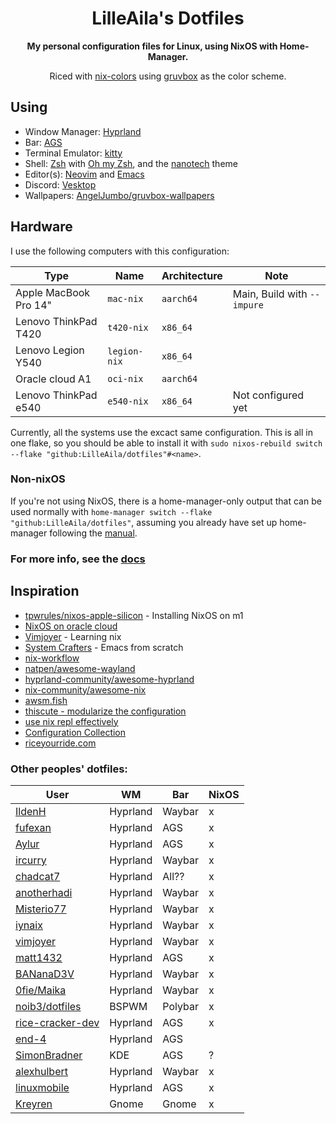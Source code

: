 <div align="center">

# LilleAila's Dotfiles
**My personal configuration files for Linux, using NixOS with Home-Manager.**

Riced with [nix-colors](https://github.com/Misterio77/nix-colors) using [gruvbox](https://github.com/morhetz/gruvbox) as the color scheme.

</div>

## Using
- Window Manager: [Hyprland](https://hyprland.org)
- Bar: [AGS](https://aylur.github.io/ags-docs/)
- Terminal Emulator: [kitty](https://sw.kovidgoyal.net/kitty)
- Shell: [Zsh](https://www.zsh.org/) with [Oh my Zsh](https://ohmyz.sh/), and the [nanotech](https://github.com/ohmyzsh/ohmyzsh/wiki/Themes#nanotech) theme
- Editor(s): [Neovim](https://neovim.io) and [Emacs](https://www.gnu.org/software/emacs/)
- Discord: [Vesktop](https://github.com/Vencord/Vesktop)
- Wallpapers: [AngelJumbo/gruvbox-wallpapers](https://github.com/AngelJumbo/gruvbox-wallpapers)

## Hardware
I use the following computers with this configuration:

| Type                   | Name         | Architecture | Note                        |
| ---------------------- | ------------ | ------------ | --------------------------- |
| Apple MacBook Pro 14"  | `mac-nix`    | `aarch64`    | Main, Build with `--impure` |
| Lenovo ThinkPad T420   | `t420-nix`   | `x86_64`     |                             |
| Lenovo Legion Y540     | `legion-nix` | `x86_64`     |                             |
| Oracle cloud A1        | `oci-nix`    | `aarch64`    |                             |
| Lenovo ThinkPad e540   | `e540-nix`   | `x86_64`     | Not configured yet          |

Currently, all the systems use the excact same configuration. This is all in one flake, so you should be able to install it with `sudo nixos-rebuild switch --flake "github:LilleAila/dotfiles"#<name>`.

### Non-nixOS
If you're not using NixOS, there is a home-manager-only output that can be used normally with `home-manager switch --flake "github:LilleAila/dotfiles"`, assuming you already have set up home-manager following the [manual](https://nix-community.github.io/home-manager).

### For more info, see the [docs](/docs/main.md)

## Inspiration
- [tpwrules/nixos-apple-silicon](https://github.com/tpwrules/nixos-apple-silicon/tree/main) - Installing NixOS on m1
- [NixOS on oracle cloud](https://blog.korfuri.fr/posts/2022/08/nixos-on-an-oracle-free-tier-ampere-machine/)
- [Vimjoyer](https://www.youtube.com/@vimjoyer/featured) - Learning nix
- [System Crafters](https://www.youtube.com/watch?v=74zOY-vgkyw&list=PLEoMzSkcN8oPH1au7H6B7bBJ4ZO7BXjSZ) - Emacs from scratch
- [nix-workflow](https://ayats.org/blog/nix-workflow/)
- [natpen/awesome-wayland](https://github.com/natpen/awesome-wayland)
- [hyprland-community/awesome-hyprland](https://github.com/hyprland-community/awesome-hyprland)
- [nix-community/awesome-nix](https://github.com/nix-community/awesome-nix)
- [awsm.fish](https://github.com/jorgebucaran/awsm.fish)
- [thiscute - modularize the configuration](https://nixos-and-flakes.thiscute.world/nixos-with-flakes/modularize-the-configuration)
- [use nix repl effectively](https://aldoborrero.com/posts/2022/12/02/learn-how-to-use-the-nix-repl-effectively/)
- [Configuration Collection](https://nixos.wiki/wiki/Configuration_Collection)
- [riceyourride.com](https://riceyourride.com/best/1)
### Other peoples' dotfiles:
| User | WM | Bar | NixOS |
| ---- | -- | --- | ----- |
| [IldenH](https://github.com/IldenH/dotfiles) | Hyprland | Waybar | x |
| [fufexan](https://github.com/fufexan/dotfiles) | Hyprland | AGS | x |
| [Aylur](https://github.com/Aylur/dotfiles)| Hyprland | AGS | x |
| [ircurry](https://github.com/ircurry/cfg) | Hyprland | Waybar | x |
| [chadcat7](https://github.com/chadcat7/crystal) | Hyprland | All?? | x |
| [anotherhadi](https://github.com/anotherhadi/nixy) | Hyprland | Waybar | x |
| [Misterio77](https://github.com/Misterio77/nix-config) | Hyprland | Waybar | x |
| [iynaix](https://github.com/iynaix/dotfiles) | Hyprland | Waybar | x |
| [vimjoyer](https://github.com/vimjoyer/nixconf) | Hyprland | Waybar | x |
| [matt1432](https://git.nelim.org/matt1432/nixos-configs) | Hyprland | AGS | x |
| [BANanaD3V](https://github.com/BANanaD3V/nixos-config) | Hyprland | Waybar | x |
| [0fie/Maika](https://github.com/0fie/maika) | Hyprland | Waybar | x |
| [noib3/dotfiles](https://github.com/noib3/dotfiles) | BSPWM | Polybar | x |
| [rice-cracker-dev](https://github.com/rice-cracker-dev/nixos-config) | Hyprland | AGS | x |
| [end-4](https://github.com/end-4/dots-hyprland) | Hyprland | AGS |  |
| [SimonBradner](https://github.com/SimonBrandner/dotfiles) | KDE | AGS | ? |
| [alexhulbert](https://github.com/alexhulbert/seaglass) | Hyprland | Waybar | x |
| [linuxmobile](https://github.com/linuxmobile/kaku) | Hyprland | AGS | x |
| [Kreyren](https://github.com/Kreyren/nixos-config) | Gnome | Gnome | x |
